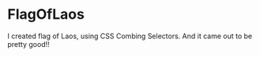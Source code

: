 # FlagOfLaos
I created flag of Laos, using CSS Combing Selectors. And it came out to be pretty good!!
